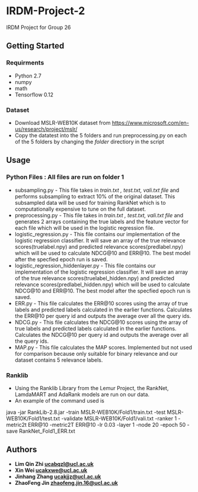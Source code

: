 # IRDM-Project-2
IRDM Project for Group 26 

## Getting Started

### Requirments
* Python 2.7
* numpy
* math
* Tensorflow 0.12

### Dataset
* Download MSLR-WEB10K dataset from https://www.microsoft.com/en-us/research/project/mslr/ 
* Copy the datatest into the 5 folders and run preprocessing.py on each of the 5 folders by changing the _folder_ directiory in the script

## Usage
### Python Files : All files are run on folder 1
* subsampling.py - This file takes in _train.txt , test.txt, vali.txt file_ and performs subsampling to extract 10% of the original dataset. This subsampled data will be used for training RankNet which is to computationally expensive to tune on the full dataset.
* preprocessing.py - This file takes in _train.txt , test.txt, vali.txt file_ and generates 2 arrays containing the true labels and the feature vector for each file which will be used in the logistic regression file. 
* logistic_regression.py - This file contains our implementation of the logistic regression classifier. It will save an array of the true relevance scores(truelabel.npy) and predicted relevance scores(predlabel.npy) which will be used to calculate NDCG@10 and ERR@10. The best model after the specfied epoch run is saved.
* logistic_regression_hiddenlayer.py - This file contains our implementation of the logistic regression classifier. It will save an array of the true relevance scores(truelabel_hidden.npy) and predicted relevance scores(predlabel_hidden.npy) which will be used to calculate NDCG@10 and ERR@10. The best model after the specfied epoch run is saved.
* ERR.py - This file calculates the ERR@10 scores using the array of true labels and predicted labels calculated in the earlier functions. Calculates the ERR@10 per query id and outputs the average over all the query ids. 
* NDCG.py - This file calculates the NDCG@10 scores using the array of true labels and predicted labels calculated in the earlier functions. Calculates the NDCG@10 per query id and outputs the average over all the query ids. 
* MAP.py - This file calculates the MAP scores. Implemented but not used for comparison because only suitable for binary relevance and our dataset contains 5 relevance labels. 

### Ranklib 
* Using the Ranklib Library from the Lemur Project, the RankNet, LamdaMART and AdaRank models are run on our data. 
* An example of the command used is 

java -jar RankLib-2.8.jar -train MSLR-WEB10K/Fold1/train.txt -test MSLR-WEB10K/Fold1/test.txt -validate MSLR-WEB10K/Fold1/vali.txt -ranker 1 -metric2t ERR@10 -metric2T ERR@10 -lr 0.03 -layer 1 -node 20 -epoch 50 -save RankNet_Fold1_ERR.txt 

## Authors 
* **Lim Qin Zhi ucabqzl@ucl.ac.uk**
* **Xin Wei ucakxwe@ucl.ac.uk**
* **Jinhang Zhang ucakjjz@ucl.ac.uk**
* **ZhaoFeng Jin zhaofeng.jin.16@ucl.ac.uk**

